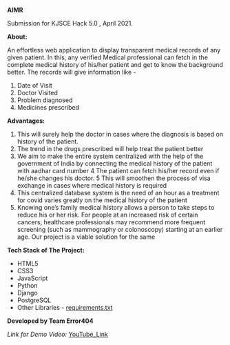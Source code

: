 **AIMR**

Submission for KJSCE Hack 5.0 , April 2021.

**About:**

An effortless web application to display transparent medical records of any given patient. 
In this, any verified  Medical professional can fetch in the complete medical history of his/her patient and get to know the background better. The records will give information like -
1. Date of Visit
2. Doctor Visited
3. Problem diagnosed
4. Medicines prescribed

**Advantages:**
1. This will surely help the doctor in cases where the diagnosis is based on history of the patient.
2. The trend in the drugs prescribed will help treat the patient better
3. We aim to make the entire system centralized with the help of the government of India by connecting the medical history of the patient with aadhar card number
4 The patient can fetch his/her record even if he/she changes his doctor.
5 This will smoothen the process of visa exchange in cases where medical history is required
6. This centralized database system is the need of an hour as a treatment for covid varies greatly on the medical history of the patient
7. Knowing one’s family medical history allows a person to take steps to reduce his or her risk. For people at an increased risk of certain cancers, healthcare professionals may recommend more frequent screening (such as mammography or colonoscopy) starting at an earlier age. Our project is a viable solution for the same

**Tech Stack of The Project:**
* HTML5
* CSS3
* JavaScript
* Python
* Django
* PostgreSQL
* Other Libraries - [requirements.txt](https://github.com/thunderbolt2610/AIMR/blob/main/requirements.txt)

**Developed by Team Error404** 

*Link for Demo Video:* [YouTube_Link](https://youtu.be/2ryS0QxpIf8)

